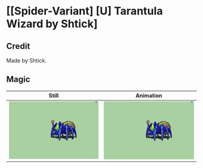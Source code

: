 # [\[Spider-Variant\] \[U\] Tarantula Wizard by Shtick]

## Credit

Made by Shtick.
	
## Magic

| Still | Animation |
| :---: | :-------: |
| ![Magic still](./Magic_000.png) | ![Magic animation](./Magic.gif) |
